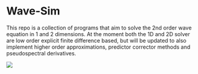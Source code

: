 # Wave-Sim
This repo is a collection of programs that aim to solve the 2nd order wave equation in 1 and 2 dimensions. At the moment both the 1D and 2D solver are low order explicit finite difference based, but will be updated to also implement higher order approximations, predictor corrector methods and pseudospectral derivatives. 

![](https://github.com/pnkchor/Wave-Sim/blob/main/1Danim.gif)
